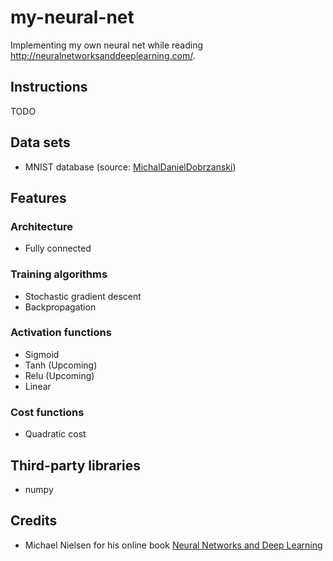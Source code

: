 # my-neural-net
Implementing my own neural net while reading http://neuralnetworksanddeeplearning.com/.

## Instructions
TODO

## Data sets
- MNIST database (source: [MichalDanielDobrzanski](https://github.com/MichalDanielDobrzanski/DeepLearningPython35))

## Features
### Architecture
- Fully connected

### Training algorithms
- Stochastic gradient descent
- Backpropagation

### Activation functions
- Sigmoid
- Tanh (Upcoming)
- Relu (Upcoming)
- Linear

### Cost functions
- Quadratic cost

## Third-party libraries
- numpy

## Credits
- Michael Nielsen for his online book [Neural Networks and Deep Learning](http://neuralnetworksanddeeplearning.com/)